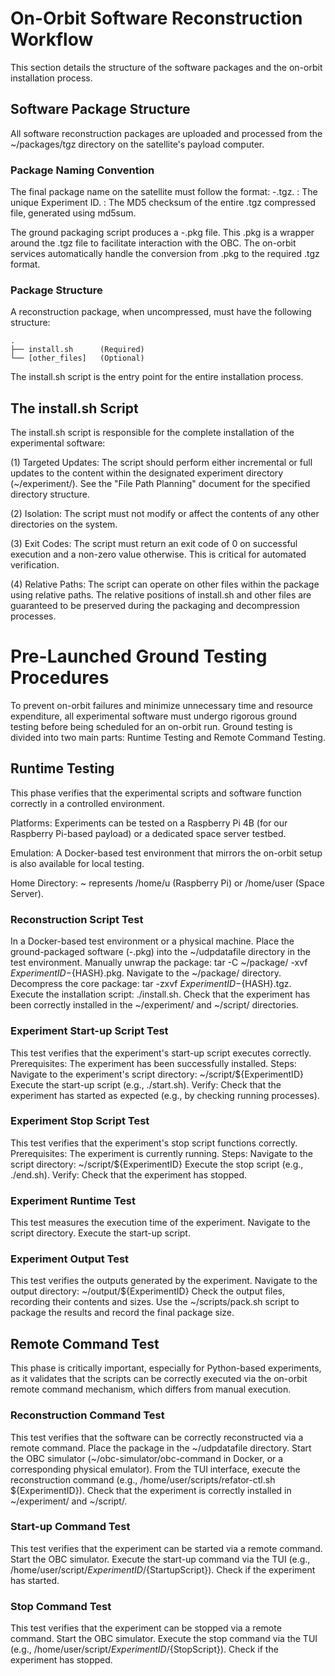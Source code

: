 # On-Orbit Software Reconstruction Workflow

This section details the structure of the software packages and the on-orbit installation process.

## Software Package Structure

All software reconstruction packages are uploaded and processed from the ~/packages/tgz directory on the satellite's payload computer.

### Package Naming Convention
The final package name on the satellite must follow the format: <ID>-<MD5>.tgz.
<ID>: The unique Experiment ID.
<MD5>: The MD5 checksum of the entire .tgz compressed file, generated using md5sum.

The ground packaging script produces a <ID>-<MD5>.pkg file. This .pkg is a wrapper around the .tgz file to facilitate interaction with the OBC. The on-orbit services automatically handle the conversion from .pkg to the required .tgz format.

### Package Structure

A reconstruction package, when uncompressed, must have the following structure:

```
.
├── install.sh      (Required)
└── [other_files]   (Optional)
```

The install.sh script is the entry point for the entire installation process.

## The install.sh Script

The install.sh script is responsible for the complete installation of the experimental software:

(1) Targeted Updates: The script should perform either incremental or full updates to the content within the designated experiment directory (~/experiment/). See the "File Path Planning" document for the specified directory structure.

(2) Isolation: The script must not modify or affect the contents of any other directories on the system.

(3) Exit Codes: The script must return an exit code of 0 on successful execution and a non-zero value otherwise. This is critical for automated verification.

(4) Relative Paths: The script can operate on other files within the package using relative paths. The relative positions of install.sh and other files are guaranteed to be preserved during the packaging and decompression processes.


# Pre-Launched Ground Testing Procedures
To prevent on-orbit failures and minimize unnecessary time and resource expenditure, all experimental software must undergo rigorous ground testing before being scheduled for an on-orbit run. Ground testing is divided into two main parts: Runtime Testing and Remote Command Testing.

## Runtime Testing
This phase verifies that the experimental scripts and software function correctly in a controlled environment.


Platforms: Experiments can be tested on a Raspberry Pi 4B (for our Raspberry Pi-based payload) or a dedicated space server testbed. 

Emulation: A Docker-based test environment that mirrors the on-orbit setup is also available for local testing.

Home Directory:  ~ represents /home/u (Raspberry Pi) or /home/user (Space Server). 

### Reconstruction Script Test

In a Docker-based test environment or a physical machine. Place the ground-packaged software (<ID>-<HASH>.pkg) into the ~/udpdatafile directory in the test environment. Manually unwrap the package: tar -C ~/package/ -xvf ${ExperimentID}-${HASH}.pkg. Navigate to the ~/package/ directory. Decompress the core package: tar -zxvf ${ExperimentID}-${HASH}.tgz. Execute the installation script: ./install.sh. Check that the experiment has been correctly installed in the ~/experiment/ and ~/script/ directories.

### Experiment Start-up Script Test
This test verifies that the experiment's start-up script executes correctly.
Prerequisites: The experiment has been successfully installed.
Steps:
Navigate to the experiment's script directory: ~/script/${ExperimentID}
Execute the start-up script (e.g., ./start.sh).
Verify: Check that the experiment has started as expected (e.g., by checking running processes).

### Experiment Stop Script Test
This test verifies that the experiment's stop script functions correctly.
Prerequisites: The experiment is currently running.
Steps:
Navigate to the script directory: ~/script/${ExperimentID}
Execute the stop script (e.g., ./end.sh).
Verify: Check that the experiment has stopped.

### Experiment Runtime Test
This test measures the execution time of the experiment. Navigate to the script directory. Execute the start-up script.

### Experiment Output Test
This test verifies the outputs generated by the experiment. Navigate to the output directory: ~/output/${ExperimentID} Check the output files, recording their contents and sizes. Use the ~/scripts/pack.sh script to package the results and record the final package size.

## Remote Command Test
This phase is critically important, especially for Python-based experiments, as it validates that the scripts can be correctly executed via the on-orbit remote command mechanism, which differs from manual execution.

### Reconstruction Command Test
This test verifies that the software can be correctly reconstructed via a remote command. Place the package in the ~/udpdatafile directory. Start the OBC simulator (~/obc-simulator/obc-command in Docker, or a corresponding physical emulator). From the TUI interface, execute the reconstruction command (e.g., /home/user/scripts/refator-ctl.sh ${ExperimentID}). Check that the experiment is correctly installed in ~/experiment/ and ~/script/.

### Start-up Command Test
This test verifies that the experiment can be started via a remote command. Start the OBC simulator. Execute the start-up command via the TUI (e.g., /home/user/script/${ExperimentID}/${StartupScript}). Check if the experiment has started.

### Stop Command Test
This test verifies that the experiment can be stopped via a remote command. Start the OBC simulator.
Execute the stop command via the TUI (e.g., /home/user/script/${ExperimentID}/${StopScript}). Check if the experiment has stopped.
